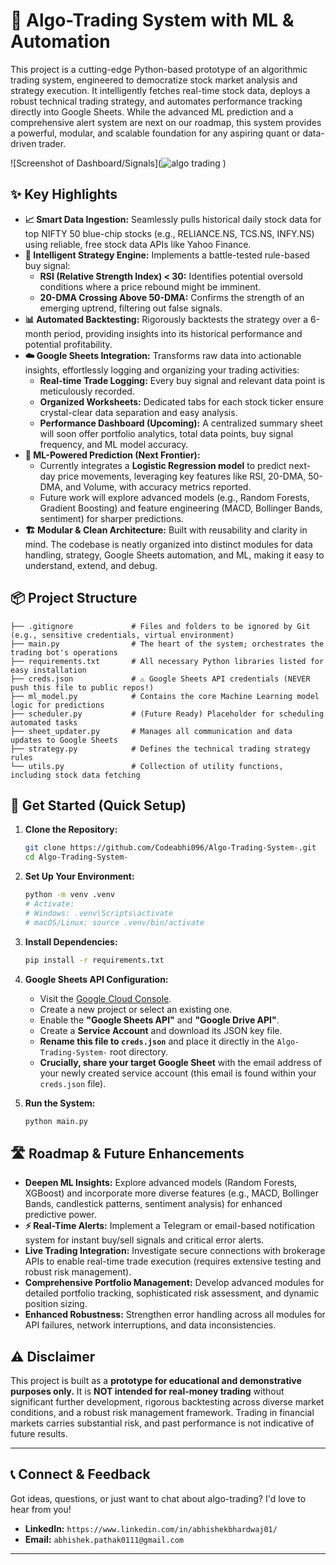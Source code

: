 
# 🚀 Algo-Trading System with ML & Automation
 This project is a cutting-edge Python-based prototype of an algorithmic trading system, engineered to democratize stock market analysis and strategy execution. It intelligently fetches real-time stock data, deploys a robust technical trading strategy, and automates performance tracking directly into Google Sheets. While the advanced ML prediction and a comprehensive alert system are next on our roadmap, this system provides a powerful, modular, and scalable foundation for any aspiring quant or data-driven trader.


![Screenshot of Dashboard/Signals](![algo trading](https://github.com/user-attachments/assets/80178544-69c7-4aa6-bc02-04f6a21910a3)
)



 

## ✨ Key Highlights

  * **📈 Smart Data Ingestion:** Seamlessly pulls historical daily stock data for top NIFTY 50 blue-chip stocks (e.g., RELIANCE.NS, TCS.NS, INFY.NS) using reliable, free stock data APIs like Yahoo Finance.
  * **🧠 Intelligent Strategy Engine:** Implements a battle-tested rule-based buy signal:
      * **RSI (Relative Strength Index) \< 30:** Identifies potential oversold conditions where a price rebound might be imminent.
      * **20-DMA Crossing Above 50-DMA:** Confirms the strength of an emerging uptrend, filtering out false signals.
  * **📊 Automated Backtesting:** Rigorously backtests the strategy over a 6-month period, providing insights into its historical performance and potential profitability.
  * **☁️ Google Sheets Integration:** Transforms raw data into actionable insights, effortlessly logging and organizing your trading activities:
      * **Real-time Trade Logging:** Every buy signal and relevant data point is meticulously recorded.
      * **Organized Worksheets:** Dedicated tabs for each stock ticker ensure crystal-clear data separation and easy analysis.
      * **Performance Dashboard (Upcoming):** A centralized summary sheet will soon offer portfolio analytics, total data points, buy signal frequency, and ML model accuracy.
  * **🤖 ML-Powered Prediction (Next Frontier):**
      * Currently integrates a **Logistic Regression model** to predict next-day price movements, leveraging key features like RSI, 20-DMA, 50-DMA, and Volume, with accuracy metrics reported.
      * Future work will explore advanced models (e.g., Random Forests, Gradient Boosting) and feature engineering (MACD, Bollinger Bands, sentiment) for sharper predictions.
  * **🏗️ Modular & Clean Architecture:** Built with reusability and clarity in mind. The codebase is neatly organized into distinct modules for data handling, strategy, Google Sheets automation, and ML, making it easy to understand, extend, and debug.

## 📦 Project Structure

```
├── .gitignore             # Files and folders to be ignored by Git (e.g., sensitive credentials, virtual environment)
├── main.py                # The heart of the system; orchestrates the trading bot's operations
├── requirements.txt       # All necessary Python libraries listed for easy installation
├── creds.json             # ⚠️ Google Sheets API credentials (NEVER push this file to public repos!)
├── ml_model.py            # Contains the core Machine Learning model logic for predictions
├── scheduler.py           # (Future Ready) Placeholder for scheduling automated tasks
├── sheet_updater.py       # Manages all communication and data updates to Google Sheets
├── strategy.py            # Defines the technical trading strategy rules
└── utils.py               # Collection of utility functions, including stock data fetching
```

## 🚀 Get Started (Quick Setup)

1.  **Clone the Repository:**

    ```bash
    git clone https://github.com/Codeabhi096/Algo-Trading-System-.git
    cd Algo-Trading-System-
    ```

2.  **Set Up Your Environment:**

    ```bash
    python -m venv .venv
    # Activate:
    # Windows: .venv\Scripts\activate
    # macOS/Linux: source .venv/bin/activate
    ```

3.  **Install Dependencies:**

    ```bash
    pip install -r requirements.txt
    ```

4.  **Google Sheets API Configuration:**

      * Visit the [Google Cloud Console](https://console.cloud.google.com/).
      * Create a new project or select an existing one.
      * Enable the **"Google Sheets API"** and **"Google Drive API"**.
      * Create a **Service Account** and download its JSON key file.
      * **Rename this file to `creds.json`** and place it directly in the `Algo-Trading-System-` root directory.
      * **Crucially, share your target Google Sheet** with the email address of your newly created service account (this email is found within your `creds.json` file).

5.  **Run the System:**

    ```bash
    python main.py
    ```

## 🛣️ Roadmap & Future Enhancements

  * **Deepen ML Insights:** Explore advanced models (Random Forests, XGBoost) and incorporate more diverse features (e.g., MACD, Bollinger Bands, candlestick patterns, sentiment analysis) for enhanced predictive power.
  * **⚡ Real-Time Alerts:** Implement a Telegram or email-based notification system for instant buy/sell signals and critical error alerts.
  * **Live Trading Integration:** Investigate secure connections with brokerage APIs to enable real-time trade execution (requires extensive testing and robust risk management).
  * **Comprehensive Portfolio Management:** Develop advanced modules for detailed portfolio tracking, sophisticated risk assessment, and dynamic position sizing.
  * **Enhanced Robustness:** Strengthen error handling across all modules for API failures, network interruptions, and data inconsistencies.

## ⚠️ Disclaimer

This project is built as a **prototype for educational and demonstrative purposes only.** It is **NOT intended for real-money trading** without significant further development, rigorous backtesting across diverse market conditions, and a robust risk management framework. Trading in financial markets carries substantial risk, and past performance is not indicative of future results.

-----

## 📞 Connect & Feedback

Got ideas, questions, or just want to chat about algo-trading? I'd love to hear from you\!

  * **LinkedIn:**  `https://www.linkedin.com/in/abhishekbhardwaj01/`
  * **Email:**  `abhishek.pathak0111@gmail.com`

-----
